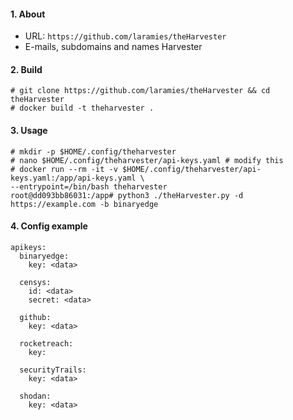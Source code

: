 #### 1. About

- URL: `https://github.com/laramies/theHarvester`
- E-mails, subdomains and names Harvester


#### 2. Build
```
# git clone https://github.com/laramies/theHarvester && cd theHarvester
# docker build -t theharvester .
```

#### 3. Usage
```
# mkdir -p $HOME/.config/theharvester
# nano $HOME/.config/theharvester/api-keys.yaml # modify this
# docker run --rm -it -v $HOME/.config/theharvester/api-keys.yaml:/app/api-keys.yaml \
--entrypoint=/bin/bash theharvester
root@dd093bb86031:/app# python3 ./theHarvester.py -d https://example.com -b binaryedge
```

#### 4. Config example
```
apikeys:
  binaryedge:
    key: <data>

  censys:
    id: <data>
    secret: <data>

  github:
    key: <data>

  rocketreach:
    key:

  securityTrails:
    key: <data>

  shodan:
    key: <data>
```

